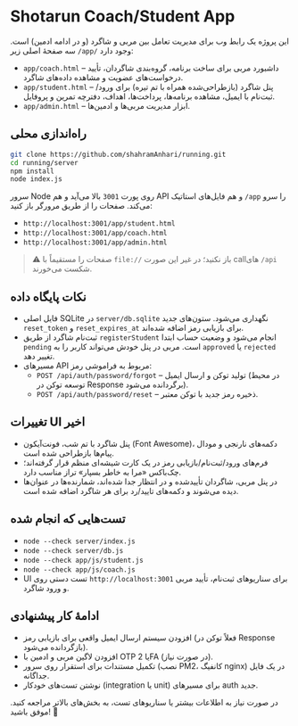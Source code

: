 # Shotarun Coach/Student App

این پروژه یک رابط وب برای مدیریت تعامل بین مربی و شاگرد (و در ادامه ادمین) است. سه صفحهٔ اصلی زیر `/app/` وجود دارد:

- `app/coach.html` – داشبورد مربی برای ساخت برنامه، گروه‌بندی شاگردان، تأیید درخواست‌های عضویت و مشاهده داده‌های شاگرد.
- `app/student.html` – پنل شاگرد (بازطراحی‌شده همراه با تم تیره) برای ورود/ثبت‌نام با ایمیل، مشاهده برنامه‌ها، پرداخت‌ها، اهداف، دفترچه تمرین و پروفایل.
- `app/admin.html` – ابزار مدیریت مربی‌ها و ادمین‌ها.

## راه‌اندازی محلی

```bash
git clone https://github.com/shahramAnhari/running.git
cd running/server
npm install
node index.js
```

سرور Node روی پورت `3001` بالا می‌آید و هم API و هم فایل‌های استاتیک `/app` را سرو می‌کند. صفحات را از طریق مرورگر باز کنید:

- `http://localhost:3001/app/student.html`
- `http://localhost:3001/app/coach.html`
- `http://localhost:3001/app/admin.html`

> ⚠️ صفحات را مستقیماً با `file://` باز نکنید؛ در غیر این صورت call‌های `/api` شکست می‌خورند.

## نکات پایگاه داده

- فایل اصلی SQLite در `server/db.sqlite` نگهداری می‌شود. ستون‌های جدید `reset_token` و `reset_expires_at` برای بازیابی رمز اضافه شده‌اند.
- ثبت‌نام شاگرد از طریق `registerStudent` انجام می‌شود و وضعیت حساب ابتدا `pending` است. مربی در پنل خودش می‌تواند کاربر را به `approved` یا `rejected` تغییر دهد.
- مسیرهای API مربوط به فراموشی رمز:
  - `POST /api/auth/password/forgot` – تولید توکن و ارسال ایمیل (در محیط توسعه توکن در Response برگردانده می‌شود).
  - `POST /api/auth/password/reset` – ذخیره رمز جدید با توکن معتبر.

## تغییرات UI اخیر

- پنل شاگرد با تم شب، فونت‌آیکون (Font Awesome)، دکمه‌های نارنجی و مودال پیام‌ها بازطراحی شده است.
- فرم‌های ورود/ثبت‌نام/بازیابی رمز در یک کارت شیشه‌ای منظم قرار گرفته‌اند؛ چک‌باکس «مرا به خاطر بسپار» تراز مناسب دارد.
- در پنل مربی، شاگردان تأییدشده و در انتظار جدا شده‌اند، شمارنده‌ها در عنوان‌ها دیده می‌شوند و دکمه‌های تایید/رد برای هر شاگرد اضافه شده است.

## تست‌هایی که انجام شده

- `node --check server/index.js`
- `node --check server/db.js`
- `node --check app/js/student.js`
- `node --check app/js/coach.js`
- UI تست دستی روی `http://localhost:3001` برای سناریوهای ثبت‌نام، تأیید مربی و ورود شاگرد.

## ادامهٔ کار پیشنهادی

- افزودن سیستم ارسال ایمیل واقعی برای بازیابی رمز (فعلاً توکن در Response بازگردانده می‌شود).
- افزودن لاگین مربی و ادمین با OTP یا 2FA (در صورت نیاز).
- تکمیل مستندات برای استقرار روی سرور (نصب PM2، کانفیگ nginx) در یک فایل جداگانه.
- نوشتن تست‌های خودکار (integration یا unit) برای مسیرهای auth جدید.

در صورت نیاز به اطلاعات بیشتر یا سناریوهای تست، به بخش‌های بالاتر مراجعه کنید. موفق باشید! 🎯

